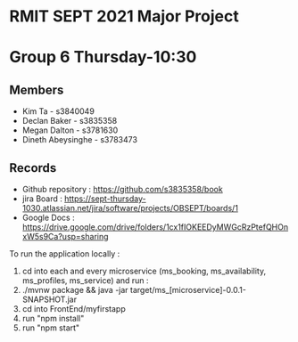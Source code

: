 # RMIT SEPT 2021 Major Project

# Group 6 Thursday-10:30

## Members
* Kim Ta - s3840049
* Declan Baker - s3835358
* Megan Dalton - s3781630
* Dineth Abeysinghe - s3783473	

## Records

* Github repository : https://github.com/s3835358/book
* jira Board : https://sept-thursday-1030.atlassian.net/jira/software/projects/OBSEPT/boards/1
* Google Docs : https://drive.google.com/drive/folders/1cx1fIOKEEDyMWGcRzPtefQHOnxW5s9Ca?usp=sharing

To run the application locally : 
1) cd into each and every microservice (ms_booking, ms_availability, ms_profiles, ms_service) and run :
2) ./mvnw package && java -jar target/ms_[microservice]-0.0.1-SNAPSHOT.jar
3) cd into FrontEnd/myfirstapp
4) run "npm install"
5) run "npm start"



